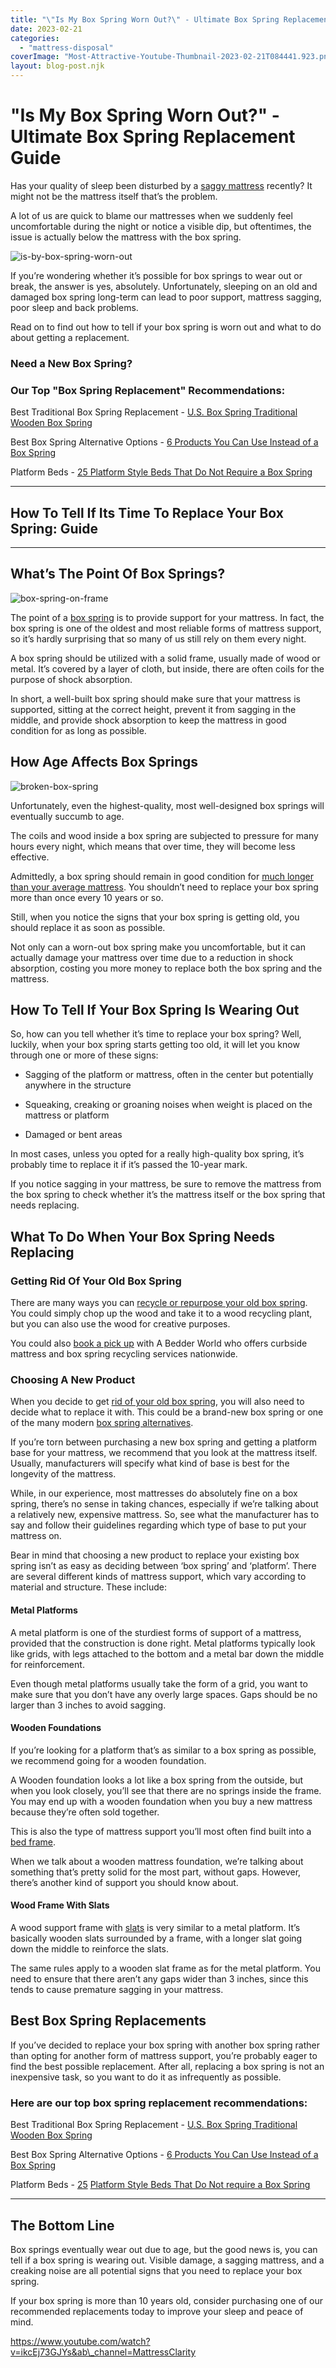 ```yaml
---
title: "\"Is My Box Spring Worn Out?\" - Ultimate Box Spring Replacement Guide"
date: 2023-02-21
categories: 
  - "mattress-disposal"
coverImage: "Most-Attractive-Youtube-Thumbnail-2023-02-21T084441.923.png"
layout: blog-post.njk
---
```


# "Is My Box Spring Worn Out?" - Ultimate Box Spring Replacement Guide

Has your quality of sleep been disturbed by a [saggy mattress](https://www.abedderworld.com/how-to-fix-a-sagging-mattress.html/) recently? It might not be the mattress itself that’s the problem.

A lot of us are quick to blame our mattresses when we suddenly feel uncomfortable during the night or notice a visible dip, but oftentimes, the issue is actually below the mattress with the box spring.

![is-by-box-spring-worn-out](/images/blog/Most-Attractive-Youtube-Thumbnail-2023-02-21T084441.923-1024x576.png)

If you’re wondering whether it’s possible for box springs to wear out or break, the answer is yes, absolutely. Unfortunately, sleeping on an old and damaged box spring long-term can lead to poor support, mattress sagging, poor sleep and back problems.

Read on to find out how to tell if your box spring is worn out and what to do about getting a replacement.

### Need a New Box Spring?

### Our Top "Box Spring Replacement" Recommendations:

Best Traditional Box Spring Replacement - [U.S. Box Spring Traditional Wooden Box Spring](https://www.abedderworld.com/shareasale-com/)

Best Box Spring Alternative Options - [6 Products You Can Use Instead of a Box Spring](https://www.abedderworld.com/box-spring-alternatives.html/)

Platform Beds - [25 Platform Style Beds That Do Not Require a Box Spring](https://www.abedderworld.com/25-bed-frames-you-can-use-without-a-box-spring.html/)

* * *

## How To Tell If Its Time To Replace Your Box Spring: Guide

* * *

## What’s The Point Of Box Springs?

![box-spring-on-frame](/images/blog/Screen-Shot-2019-12-15-at-10.39.16-AM-1024x755.png)

The point of a [box spring](https://www.wayfair.com/sca/ideas-and-advice/guides/what-is-a-box-spring-T11155) is to provide support for your mattress. In fact, the box spring is one of the oldest and most reliable forms of mattress support, so it’s hardly surprising that so many of us still rely on them every night.

A box spring should be utilized with a solid frame, usually made of wood or metal. It’s covered by a layer of cloth, but inside, there are often coils for the purpose of shock absorption.

In short, a well-built box spring should make sure that your mattress is supported, sitting at the correct height, prevent it from sagging in the middle, and provide shock absorption to keep the mattress in good condition for as long as possible.

## How Age Affects Box Springs

![broken-box-spring](/images/blog/img_2209-1024x768.jpeg)

Unfortunately, even the highest-quality, most well-designed box springs will eventually succumb to age.

The coils and wood inside a box spring are subjected to pressure for many hours every night, which means that over time, they will become less effective.

Admittedly, a box spring should remain in good condition for [much longer than your average mattress](https://casper.com/blog/how-long-do-box-springs-last/). You shouldn’t need to replace your box spring more than once every 10 years or so.

Still, when you notice the signs that your box spring is getting old, you should replace it as soon as possible.

Not only can a worn-out box spring make you uncomfortable, but it can actually damage your mattress over time due to a reduction in shock absorption, costing you more money to replace both the box spring and the mattress.

## How To Tell If Your Box Spring Is Wearing Out

So, how can you tell whether it’s time to replace your box spring? Well, luckily, when your box spring starts getting too old, it will let you know through one or more of these signs:

- Sagging of the platform or mattress, often in the center but potentially anywhere in the structure

- Squeaking, creaking or groaning noises when weight is placed on the mattress or platform

- Damaged or bent areas

In most cases, unless you opted for a really high-quality box spring, it’s probably time to replace it if it’s passed the 10-year mark.

If you notice sagging in your mattress, be sure to remove the mattress from the box spring to check whether it’s the mattress itself or the box spring that needs replacing.

## What To Do When Your Box Spring Needs Replacing

### **Getting Rid Of Your Old Box Spring**

There are many ways you can [recycle or repurpose your old box spring](https://www.abedderworld.com/how-to-recycle-a-box-spring/). You could simply chop up the wood and take it to a wood recycling plant, but you can also use the wood for creative purposes.

You could also [book a pick up](http://abedderworld.com) with A Bedder World who offers curbside mattress and box spring recycling services nationwide.

### **Choosing A New Product**

When you decide to get [rid of your old box spring](https://www.abedderworld.com/how-to-get-rid-of-a-box-spring.html/), you will also need to decide what to replace it with. This could be a brand-new box spring or one of the many modern [box spring alternatives](https://www.abedderworld.com/box-spring-alternatives.html/).

If you’re torn between purchasing a new box spring and getting a platform base for your mattress, we recommend that you look at the mattress itself. Usually, manufacturers will specify what kind of base is best for the longevity of the mattress.

While, in our experience, most mattresses do absolutely fine on a box spring, there’s no sense in taking chances, especially if we’re talking about a relatively new, expensive mattress. So, see what the manufacturer has to say and follow their guidelines regarding which type of base to put your mattress on.

Bear in mind that choosing a new product to replace your existing box spring isn’t as easy as deciding between ‘box spring’ and ‘platform’. There are several different kinds of mattress support, which vary according to material and structure. These include:

#### **Metal Platforms**

A metal platform is one of the sturdiest forms of support of a mattress, provided that the construction is done right. Metal platforms typically look like grids, with legs attached to the bottom and a metal bar down the middle for reinforcement.

Even though metal platforms usually take the form of a grid, you want to make sure that you don’t have any overly large spaces. Gaps should be no larger than 3 inches to avoid sagging.

#### **Wooden Foundations**

If you’re looking for a platform that’s as similar to a box spring as possible, we recommend going for a wooden foundation.

A Wooden foundation looks a lot like a box spring from the outside, but when you look closely, you’ll see that there are no springs inside the frame. You may end up with a wooden foundation when you buy a new mattress because they’re often sold together.

This is also the type of mattress support you’ll most often find built into a [bed frame](https://www.abedderworld.com/how-to-reinforce-a-bed-frame.html/).

When we talk about a wooden mattress foundation, we’re talking about something that’s pretty solid for the most part, without gaps. However, there’s another kind of support you should know about.

#### Wood Frame With Slats

A wood support frame with [slats](https://www.abedderworld.com/bed-slats.html/) is very similar to a metal platform. It’s basically wooden slats surrounded by a frame, with a longer slat going down the middle to reinforce the slats.

The same rules apply to a wooden slat frame as for the metal platform. You need to ensure that there aren’t any gaps wider than 3 inches, since this tends to cause premature sagging in your mattress.

## Best Box Spring Replacements

If you’ve decided to replace your box spring with another box spring rather than opting for another form of mattress support, you’re probably eager to find the best possible replacement. After all, replacing a box spring is not an inexpensive task, so you want to do it as infrequently as possible.

### Here are our top box spring replacement recommendations:

Best Traditional Box Spring Replacement - [U.S. Box Spring Traditional Wooden Box Spring](https://www.abedderworld.com/shareasale-com/)

Best Box Spring Alternative Options - [6 Products You Can Use Instead of a Box Spring](https://www.abedderworld.com/box-spring-alternatives.html/)

Platform Beds - [25](https://www.abedderworld.com/25-bed-frames-you-can-use-without-a-box-spring.html/) [](https://www.abedderworld.com/25-bed-frames-you-can-use-without-a-box-spring.html/)[Platform Style Beds That Do Not require a Box Spring](https://www.abedderworld.com/25-bed-frames-you-can-use-without-a-box-spring.html/)

* * *

## The Bottom Line

Box springs eventually wear out due to age, but the good news is, you can tell if a box spring is wearing out. Visible damage, a sagging mattress, and a creaking noise are all potential signs that you need to replace your box spring.

If your box spring is more than 10 years old, consider purchasing one of our recommended replacements today to improve your sleep and peace of mind.

https://www.youtube.com/watch?v=ikcEj73GJYs&ab\_channel=MattressClarity
